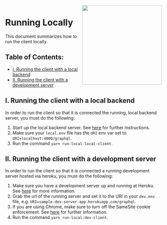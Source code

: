 <img align="right" width="256" height="256" src="https://github.com/jimmy-e/mybord/blob/master/etc/assets/terminal.png">

# Running Locally

This document summarizes how to run the client locally.

## Table of Contents:

* [I. Running the client with a local backend](#i-running-the-client-with-a-local-backend)
* [II. Running the client with a development server](#ii-running-the-client-with-a-development-server)

## I. Running the client with a local backend

In order to run the client so that it is connected the running, local backend server, you must do
the following:

1. Start up the local backend server. See [here](https://github.com/jimmy-e/mybord-server/blob/master/docs/runningLocally.md)
for further instructions.
2. Make sure your `local.env` file has the `URI` env var set to `URI=localhost:4000/graphql`.
3. Run the command `yarn run-local:local-client`.

## II. Running the client with a development server

In order to run the client so that it is connected a running development server hosted via heroku,
you must do the following:

1. Make sure you have a development server up and running at Heroku. See [here](https://github.com/jimmy-e/mybord-server/blob/master/docs/deployment.md)
for more information.
2. Grab the url of the running server and set it to the URI in your `dev.env` file, e.g.
`URI=sample-dev-server-app.herokuapp.com/graphql`.
3. If you are using Chrome, make sure to turn off the SameSite cookie enforcement. See [here](https://support.siteimprove.com/hc/en-gb/articles/360007364778-Turning-off-Google-Chrome-SameSite-Cookie-Enforcement)
for further information.
4. Run the command `yarn run-local:dev-client`.
